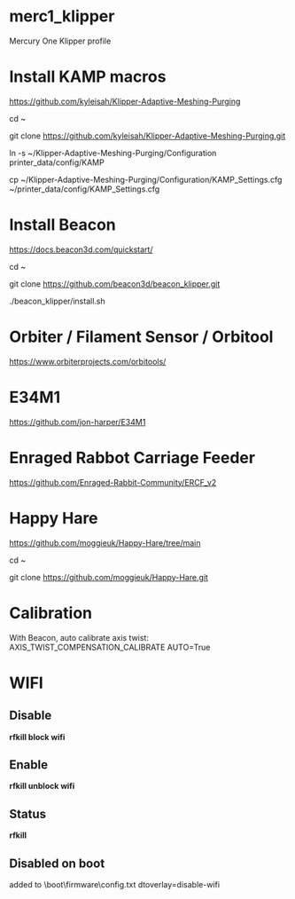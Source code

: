 # merc1_klipper
Mercury One Klipper profile

# Install KAMP macros

https://github.com/kyleisah/Klipper-Adaptive-Meshing-Purging

cd ~

git clone https://github.com/kyleisah/Klipper-Adaptive-Meshing-Purging.git

ln -s ~/Klipper-Adaptive-Meshing-Purging/Configuration printer_data/config/KAMP

cp ~/Klipper-Adaptive-Meshing-Purging/Configuration/KAMP_Settings.cfg ~/printer_data/config/KAMP_Settings.cfg
 
# Install Beacon

https://docs.beacon3d.com/quickstart/

cd ~

git clone https://github.com/beacon3d/beacon_klipper.git

./beacon_klipper/install.sh

# Orbiter / Filament Sensor / Orbitool
https://www.orbiterprojects.com/orbitools/

# E34M1
https://github.com/jon-harper/E34M1

# Enraged Rabbot Carriage Feeder
https://github.com/Enraged-Rabbit-Community/ERCF_v2

# Happy Hare
https://github.com/moggieuk/Happy-Hare/tree/main

cd ~

git clone https://github.com/moggieuk/Happy-Hare.git


# Calibration
With Beacon, auto calibrate axis twist:
AXIS_TWIST_COMPENSATION_CALIBRATE AUTO=True

# WIFI
## Disable
**rfkill block wifi**

## Enable
**rfkill unblock wifi**

## Status
**rfkill**

## Disabled on boot
added to \boot\firmware\config.txt
dtoverlay=disable-wifi